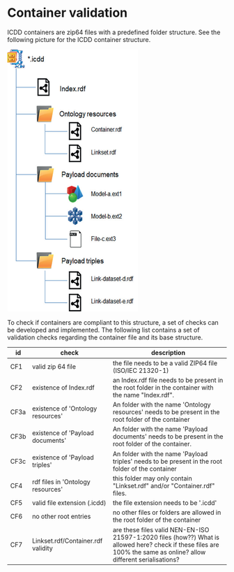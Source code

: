 # Container validation

ICDD containers are zip64 files with a predefined folder structure. See the following picture for the ICDD container structure.

<img src="./media/icdd/containerstructure.png"
     alt="containerstructure"
     style="width:300px;height:600px" />
     
To check if containers are compliant to this structure, a set of checks can be developed and implemented. The following list contains a set of validation checks regarding the container file and its base structure. 

id   | check   |description   
--- | --- | --- 
CF1|valid zip 64 file|the file needs to be a valid ZIP64 file (ISO/IEC 21320-1)
CF2|existence of Index.rdf| an Index.rdf file needs to be present in the root folder in the container with the name "Index.rdf". 
CF3a|existence of 'Ontology resources'| An folder with the name 'Ontology resources' needs to be present in the root folder of the container 
CF3b|existence of 'Payload documents'| An folder with the name 'Payload documents' needs to be present in the root folder of the container. 
CF3c|existence of 'Payload triples'| An folder with the name 'Payload triples' needs to be present in the root folder of the container
CF4|rdf files in 'Ontology resources'|this folder may only contain "Linkset.rdf" and/or "Container.rdf" files.
CF5|valid file extension (.icdd)| the file extension needs to be '.icdd' 
CF6|no other root entries| no other files or folders are allowed in the root folder of the container| 
CF7|Linkset.rdf/Container.rdf validity|are these files valid NEN-EN-ISO 21597-1:2020 files (how??) What is allowed here? check if these files are 100% the same as online? allow different serialisations?

 
